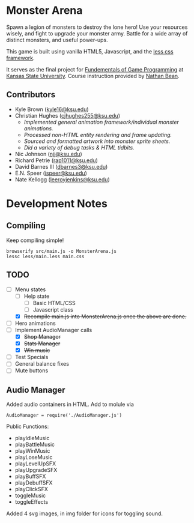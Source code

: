 # Monster Arena

Spawn a legion of monsters to destroy the lone hero! Use your resources wisely, and fight to upgrade your monster army. Battle for a wide array of distinct monsters, and useful power-ups.

This game is built using vanilla HTML5, Javascript, and the [less css framework](http://lesscss.org).

It serves as the final project for [Fundementals of Game Programming](http://catalog.k-state.edu/preview_course_nopop.php?catoid=2&coid=4202) at [Kansas State University](http://www.k-state.edu). Course instruction provided by [Nathan Bean](http://people.cis.ksu.edu/~nhb7817/).

## Contributors

* Kyle Brown (kyle16@ksu.edu)
* Christian Hughes (cjhughes255@ksu.edu)
	* <i>Implemented general animation framework/individual monster animations.</i>
	* <i>Processed non-HTML entity rendering and frame updating.</i>
	* <i>Sourced and formatted artwork into monster sprite sheets.</i>
	* <i>Did a variety of debug tasks & HTML tidbits.</i>
* Nic Johnson (njj@ksu.edu)
* Richard Petrie (rap1011@ksu.edu)
* David Barnes III (dbarnes3@ksu.edu)
* E.N. Speer (ispeer@ksu.edu)
* Nate Kellogg (leeroyjenkins@ksu.edu)

# Development Notes
## Compiling

Keep compiling simple!

```browserify src/main.js -o MonsterArena.js```  
```lessc less/main.less main.css```

## TODO

- [ ] Menu states
    - [ ] Help state
		- [ ] Basic HTML/CSS
		- [ ] Javascript class
	- [x] ~~Recompile main.js into MonsterArena.js once the above are done.~~
- [ ] Hero animations
- [ ] Implement AudioManager calls
	- [x] ~~Shop Manager~~
	- [x] ~~Stats Manager~~
	- [x] ~~Win music~~
- [ ] Test Specials
- [ ] General balance fixes
- [ ] Mute buttons

## Audio Manager
Added audio containers in HTML. Add to molule via

```AudioManager = require('./AudioManager.js')```

Public Functions:
* playIdleMusic
* playBattleMusic
* playWinMusic
* playLoseMusic
* playLevelUpSFX
* playUpgradeSFX
* playBuffSFX
* playDebuffSFX
* playClickSFX
* toggleMusic
* toggleEffects

Added 4 svg images, in img folder for icons for toggling sound.
